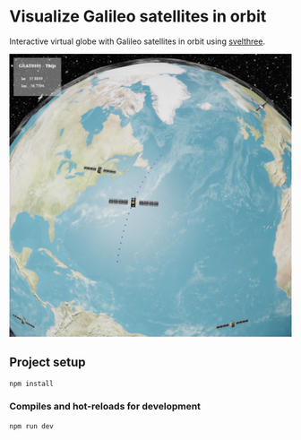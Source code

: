 # Visualize Galileo satellites in orbit

Interactive virtual globe with Galileo satellites in orbit using [svelthree](https://svelthree.dev/).

![screenshot](static/screenshot.png)

## Project setup

```
npm install
```

### Compiles and hot-reloads for development

```
npm run dev
```
